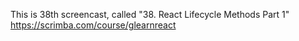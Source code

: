 This is 38th screencast, called "38. React Lifecycle Methods Part 1"
https://scrimba.com/course/glearnreact